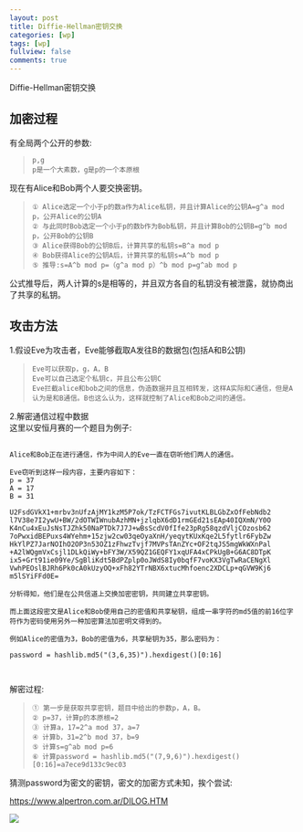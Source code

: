 ```yaml
---
layout: post
title: Diffie-Hellman密钥交换
categories: [wp]
tags: [wp]
fullview: false
comments: true
---
```


Diffie-Hellman密钥交换  
  
## 加密过程

有全局两个公开的参数:  
>     p,g
>     p是一个大素数，g是p的一个本原根  

现在有Alice和Bob两个人要交换密钥。  

>     ① Alice选定一个小于p的数a作为Alice私钥，并且计算Alice的公钥A=g^a mod p，公开Alice的公钥A
>     ② 与此同时Bob选定一个小于p的数b作为Bob私钥，并且计算Bob的公钥B=g^b mod p，公开Bob的公钥B
>     ③ Alice获得Bob的公钥B后，计算共享的私钥s=B^a mod p
>     ④ Bob获得Alice的公钥A后，计算共享的私钥s=A^b mod p
>     ⑤ 推导:s=A^b mod p=（g^a mod p）^b mod p=g^ab mod p
     
公式推导后，两人计算的s是相等的，并且双方各自的私钥没有被泄露，就协商出了共享的私钥。  


## 攻击方法
  

1.假设Eve为攻击者，Eve能够截取A发往B的数据包(包括A和B公钥)  
>     Eve可以获取p，g，A，B
>     Eve可以自己选定个私钥c，并且公布公钥C
>     Eve拦截alice和bob之间的信息，伪造数据并且互相转发，这样A实际和C通信，但是A认为是和B通信。B也这么认为，这样就控制了Alice和Bob之间的通信。  

2.解密通信过程中数据  
这里以安恒月赛的一个题目为例子:  

```  

Alice和Bob正在进行通信，作为中间人的Eve一直在窃听他们两人的通信。

Eve窃听到这样一段内容，主要内容如下：
p = 37
A = 17
B = 31

U2FsdGVkX1+mrbv3nUfzAjMY1kzM5P7ok/TzFCTFGs7ivutKLBLGbZxOfFebNdb2
l7V38e7I2ywU+BW/2dOTWIWnubAzhMN+jzlqbX6dD1rmGEd21sEAp40IQXmN/Y0O
K4nCu4xEuJsNsTJZhk50NaPTDk7J7J+wBsScdV0fIfe23pRg58qzdVljCOzosb62
7oPwxidBEPuxs4WYehm+15zjw2cw03qeOyaXnH/yeqytKUxKqe2L5fytlr6FybZw
HkYlPZ7JarNOIhO2OP3n53OZ1zFhwzTvjf7MVPsTAnZYc+OF2tqJS5mgWkWXnPal
+A2lWQgmVxCsjl1DLkQiWy+bFY3W/X59QZ1GEQFY1xqUFA4xCPkUgB+G6AC8DTpK
ix5+Grt91ie09Ye/SgBliKdt5BdPZplp0oJWdS8Iy0bqfF7voKX3VgTwRaCENgXl
VwhPEOslBJRh6Pk0cA0kUzyOQ+xFh82YTrNBX6xtucMhfoenc2XDCLp+qGVW9Kj6
m5lSYiFFd0E=

分析得知，他们是在公共信道上交换加密密钥，共同建立共享密钥。

而上面这段密文是Alice和Bob使用自己的密值和共享秘钥，组成一串字符的md5值的前16位字符作为密码使用另外一种加密算法加密明文得到的。

例如Alice的密值为3，Bob的密值为6，共享秘钥为35，那么密码为：

password = hashlib.md5("(3,6,35)").hexdigest()[0:16]



```  

解密过程:  
  
>     ① 第一步是获取共享密钥，题目中给出的参数p，A，B。
>     ② p=37，计算p的本原根=2  
>     ③ 计算a，17=2^a mod 37，a=7
>     ④ 计算b，31=2^b mod 37，b=9
>     ⑤ 计算s=g^ab mod p=6
>     ⑥ 计算password = hashlib.md5("(7,9,6)").hexdigest()[0:16]=a7ece9d133c9ec03

猜测password为密文的密钥，密文的加密方式未知，挨个尝试:  

https://www.alpertron.com.ar/DILOG.HTM  

![](https://i.imgur.com/AmSSHwF.png)